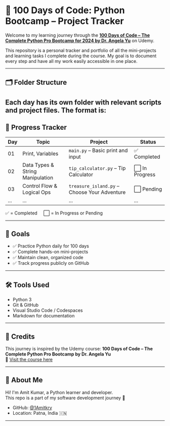 # 🐍 100 Days of Code: Python Bootcamp – Project Tracker

Welcome to my learning journey through the **[100 Days of Code – The Complete Python Pro Bootcamp for 2024 by Dr. Angela Yu](https://www.udemy.com/course/100-days-of-code/)** on Udemy.

This repository is a personal tracker and portfolio of all the mini-projects and learning tasks I complete during the course. My goal is to document every step and have all my work easily accessible in one place.

---

## 🗂️ Folder Structure

## Each day has its own folder with relevant scripts and project files. The format is:

## 🚀 Progress Tracker

| Day | Topic                          | Project                                      | Status       |
|-----|--------------------------------|----------------------------------------------|--------------|
| 01  | Print, Variables               | `main.py` – Basic print and input            | ✅ Completed |
| 02  | Data Types & String Manipulation | `tip_calculator.py` – Tip Calculator       | ⬜ In Progress |
| 03  | Control Flow & Logical Ops     | `treasure_island.py` – Choose Your Adventure | ⬜ Pending   |
| ... | ...                            | ...                                          | ...          |

✅ = Completed &nbsp;&nbsp;&nbsp;&nbsp;⬜ = In Progress or Pending

---

## 🎯 Goals

- ✅ Practice Python daily for 100 days
- ✅ Complete hands-on mini-projects
- ✅ Maintain clean, organized code
- ✅ Track progress publicly on GitHub

---

## 🛠️ Tools Used

- Python 3
- Git & GitHub
- Visual Studio Code / Codespaces
- Markdown for documentation

---

## 🙌 Credits

This journey is inspired by the Udemy course:
**100 Days of Code – The Complete Python Pro Bootcamp by Dr. Angela Yu**  
🔗 [Visit the course here](https://www.udemy.com/course/100-days-of-code/)

---

## 👋 About Me

Hi! I'm Amit Kumar, a Python learner and developer.  
This repo is a part of my software development journey 🚀  
- GitHub: [@1Amitkry](https://github.com/1Amitkry)
- Location: Patna, India 🇮🇳

---


